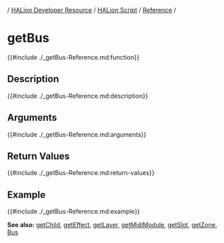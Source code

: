 / [HALion Developer Resource](../../HALion-Developer-Resource.md) / [HALion Script](./HALion-Script.md) / [Reference](./Reference.md) /

# getBus

{{#include ./_getBus-Reference.md:function}}

## Description

{{#include ./_getBus-Reference.md:description}}

## Arguments

{{#include ./_getBus-Reference.md:arguments}}

## Return Values

{{#include ./_getBus-Reference.md:return-values}}

## Example

{{#include ./_getBus-Reference.md:example}}

**See also:** [getChild](./getChild.md), [getEffect](./getEffect.md), [getLayer](./getLayer.md), [getMidiModule](./getMidiModule.md), [getSlot](./getSlot.md), [getZone](./getZone.md), [Bus](./Bus.md)